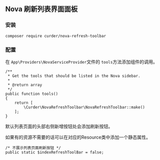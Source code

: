## Nova 刷新列表界面面板

### 安装

```
composer require curder/nova-refresh-toolbar
```


### 配置

在 `App\Providers\NovaServiceProvider`文件的 `tools`方法添加组件的调用。

```
/**
 * Get the tools that should be listed in the Nova sidebar.
 *
 * @return array
 */
public function tools()
{
    return [
		\Curder\NovaRefreshToolbar\NovaRefreshToolbar::make()
	];
}
```

默认列表页面的头部右侧新增按钮处会添加刷新按钮。

如果有的资源不需要的话可以在对应的Resource类中添加一个静态属性。

```
/* 不展示列表页面刷新按钮 */
public static $indexRefreshToolBar = false;
```

